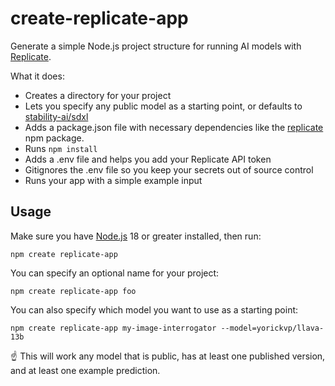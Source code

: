 # create-replicate-app

Generate a simple Node.js project structure for running AI models with [Replicate](https://replicate.com).

What it does:

- Creates a directory for your project
- Lets you specify any public model as a starting point, or defaults to [stability-ai/sdxl](https://replicate.com/stability-ai/sdxl)
- Adds a package.json file with necessary dependencies like the [replicate](https://npm.im/replicate) npm package.
- Runs `npm install`
- Adds a .env file and helps you add your Replicate API token
- Gitignores the .env file so you keep your secrets out of source control
- Runs your app with a simple example input

## Usage

Make sure you have [Node.js](https://nodejs.org/) 18 or greater installed, then run:

```console
npm create replicate-app
```

You can specify an optional name for your project:

```console
npm create replicate-app foo
```

You can also specify which model you want to use as a starting point:

```console
npm create replicate-app my-image-interrogator --model=yorickvp/llava-13b
```

:point_up: This will work any model that is public, has at least one published version, and at least one example prediction.